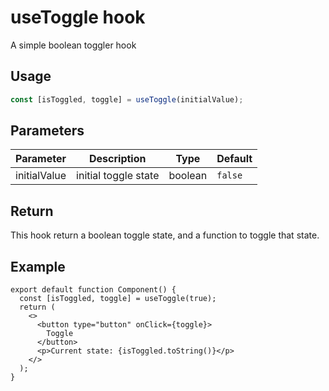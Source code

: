 # useToggle hook

A simple boolean toggler hook

## Usage

```typescript
const [isToggled, toggle] = useToggle(initialValue);
```

## Parameters

| Parameter    | Description          | Type    | Default |
| ------------ | -------------------- | ------- | ------- |
| initialValue | initial toggle state | boolean | `false` |

## Return

This hook return a boolean toggle state, and a function to toggle that state.

## Example

```tsx
export default function Component() {
  const [isToggled, toggle] = useToggle(true);
  return (
    <>
      <button type="button" onClick={toggle}>
        Toggle
      </button>
      <p>Current state: {isToggled.toString()}</p>
    </>
  );
}
```
